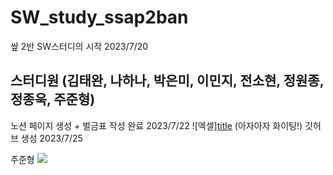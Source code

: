 # SW_study_ssap2ban
쌒 2반 SW스터디의 시작 2023/7/20 


스터디원 (김태완, 나하나, 박은미, 이민지, 전소현, 정원종, 정종욱, 주준형)
----
노션 페이지 생성 + 벌금표 작성 완료 2023/7/22 
![엑셀][title](<쌒2반 알고리즘 스터디 벌금표.xlsx>) 
(아자아자 화이팅!)
깃허브 생성 2023/7/25

주준형 
 <img src="http://mazandi.herokuapp.com/api?handle={j40605}&theme=warm"/>

 
